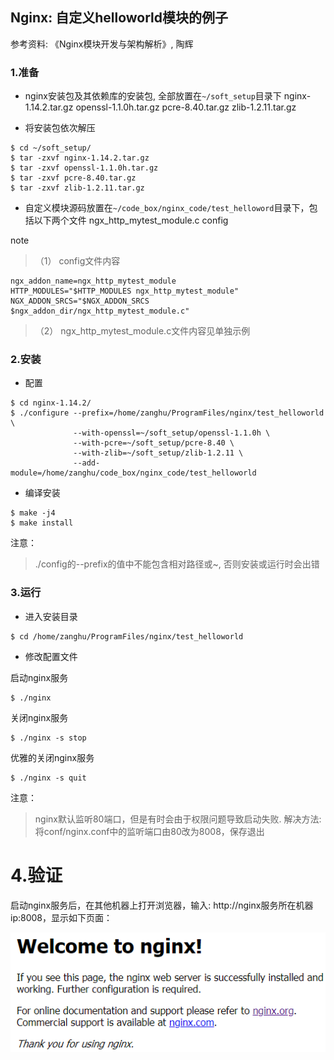 ## Nginx: 自定义helloworld模块的例子

参考资料: 《Nginx模块开发与架构解析》, 陶辉

### 1.准备

* nginx安装包及其依赖库的安装包, 全部放置在`~/soft_setup`目录下
nginx-1.14.2.tar.gz
openssl-1.1.0h.tar.gz
pcre-8.40.tar.gz
zlib-1.2.11.tar.gz

* 将安装包依次解压
```shell
$ cd ~/soft_setup/
$ tar -zxvf nginx-1.14.2.tar.gz
$ tar -zxvf openssl-1.1.0h.tar.gz
$ tar -zxvf pcre-8.40.tar.gz
$ tar -zxvf zlib-1.2.11.tar.gz
```

* 自定义模块源码放置在`~/code_box/nginx_code/test_helloword`目录下，包括以下两个文件
ngx_http_mytest_module.c
config

note
> （1） config文件内容
```shell
ngx_addon_name=ngx_http_mytest_module
HTTP_MODULES="$HTTP_MODULES ngx_http_mytest_module"
NGX_ADDON_SRCS="$NGX_ADDON_SRCS $ngx_addon_dir/ngx_http_mytest_module.c"
```
> （2） ngx_http_mytest_module.c文件内容见单独示例

### 2.安装

* 配置
```shell
$ cd nginx-1.14.2/
$ ./configure --prefix=/home/zanghu/ProgramFiles/nginx/test_helloworld \
              --with-openssl=~/soft_setup/openssl-1.1.0h \
              --with-pcre=~/soft_setup/pcre-8.40 \
              --with-zlib=~/soft_setup/zlib-1.2.11 \
              --add-module=/home/zanghu/code_box/nginx_code/test_helloworld
```

* 编译安装
```shell
$ make -j4
$ make install
```

注意：
> ./config的--prefix的值中不能包含相对路径或~, 否则安装或运行时会出错

### 3.运行

* 进入安装目录
```shell
$ cd /home/zanghu/ProgramFiles/nginx/test_helloworld
```

* 修改配置文件

启动nginx服务
```shell
$ ./nginx
```

关闭nginx服务
```shell
$ ./nginx -s stop
```

优雅的关闭nginx服务
```shell
$ ./nginx -s quit
```

注意：
> nginx默认监听80端口，但是有时会由于权限问题导致启动失败. 解决方法: 将conf/nginx.conf中的监听端口由80改为8008，保存退出

# 4.验证
启动nginx服务后，在其他机器上打开浏览器，输入: http://nginx服务所在机器ip:8008，显示如下页面：

![](/assets/nginx001.PNG)